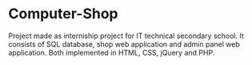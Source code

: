 # Computer-Shop
Project made as interniship project for IT technical secondary school. It consists of SQL database, shop web application and admin panel web application. Both implemented in HTML, CSS, jQuery and PHP.
